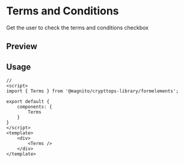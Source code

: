# Terms and Conditions
Get the user to check the terms and conditions checkbox

## Preview
<Demo componentName="examples-form-terms-doc" />

## Usage

```js:no-v-pre
// 
<script>
import { Terms } from '@magnito/crypttops-library/formelements';

export default {
    components: {
        Terms
    }
}
</script>
<template>
    <div>
        <Terms />
    </div>
</template>
```
